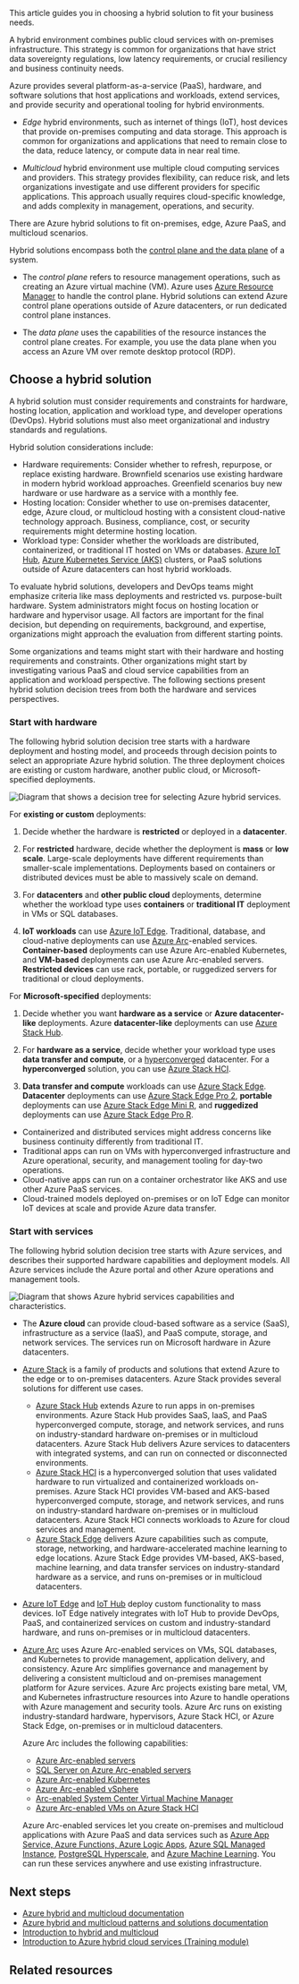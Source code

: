 This article guides you in choosing a hybrid solution to fit your business needs.

A hybrid environment combines public cloud services with on-premises infrastructure. This strategy is common for organizations that have strict data sovereignty regulations, low latency requirements, or crucial resiliency and business continuity needs.

Azure provides several platform-as-a-service (PaaS), hardware, and software solutions that host applications and workloads, extend services, and provide security and operational tooling for hybrid environments.

- *Edge* hybrid environments, such as internet of things (IoT), host devices that provide on-premises computing and data storage. This approach is common for organizations and applications that need to remain close to the data, reduce latency, or compute data in near real time.

- *Multicloud* hybrid environment use multiple cloud computing services and providers. This strategy provides flexibility, can reduce risk, and lets organizations investigate and use different providers for specific applications. This approach usually requires cloud-specific knowledge, and adds complexity in management, operations, and security.

There are Azure hybrid solutions to fit on-premises, edge, Azure PaaS, and multicloud scenarios.

Hybrid solutions encompass both the [control plane and the data plane](/azure/azure-resource-manager/management/control-plane-and-data-plane) of a system.

- The *control plane* refers to resource management operations, such as creating an Azure virtual machine (VM). Azure uses [Azure Resource Manager](/azure/azure-resource-manager/management/overview) to handle the control plane. Hybrid solutions can extend Azure control plane operations outside of Azure datacenters, or run dedicated control plane instances.

- The *data plane* uses the capabilities of the resource instances the control plane creates. For example, you use the data plane when you access an Azure VM over remote desktop protocol (RDP).

## Choose a hybrid solution

A hybrid solution must consider requirements and constraints for hardware, hosting location, application and workload type, and developer operations (DevOps). Hybrid solutions must also meet organizational and industry standards and regulations.

Hybrid solution considerations include:

- Hardware requirements: Consider whether to refresh, repurpose, or replace existing hardware. Brownfield scenarios use existing hardware in modern hybrid workload approaches. Greenfield scenarios buy new hardware or use hardware as a service with a monthly fee.
- Hosting location: Consider whether to use on-premises datacenter, edge, Azure cloud, or multicloud hosting with a consistent cloud-native technology approach. Business, compliance, cost, or security requirements might determine hosting location.
- Workload type: Consider whether the workloads are distributed, containerized, or traditional IT hosted on VMs or databases. [Azure IoT Hub](/azure/iot-hub), [Azure Kubernetes Service (AKS)](https://azure.microsoft.com/services/kubernetes-service) clusters, or PaaS solutions outside of Azure datacenters can host hybrid workloads.

To evaluate hybrid solutions, developers and DevOps teams might emphasize criteria like mass deployments and restricted vs. purpose-built hardware. System administrators might focus on hosting location or hardware and hypervisor usage. All factors are important for the final decision, but depending on requirements, background, and expertise, organizations might approach the evaluation from different starting points.

Some organizations and teams might start with their hardware and hosting requirements and constraints. Other organizations might start by investigating various PaaS and cloud service capabilities from an application and workload perspective. The following sections present hybrid solution decision trees from both the hardware and services perspectives.

### Start with hardware

The following hybrid solution decision tree starts with a hardware deployment and hosting model, and proceeds through decision points to select an appropriate Azure hybrid solution. The three deployment choices are existing or custom hardware, another public cloud, or Microsoft-specified deployments.

![Diagram that shows a decision tree for selecting Azure hybrid services.](./images/hybrid-decision-tree.png)

For **existing or custom** deployments:

1. Decide whether the hardware is **restricted** or deployed in a **datacenter**.

1. For **restricted** hardware, decide whether the deployment is **mass** or **low scale**. Large-scale deployments have different requirements than smaller-scale implementations. Deployments based on containers or distributed devices must be able to massively scale on demand.

1. For **datacenters** and **other public cloud** deployments, determine whether the workload type uses **containers** or **traditional IT** deployment in VMs or SQL databases.

1. **IoT workloads** can use [Azure IoT Edge](/azure/iot-edge). Traditional, database, and cloud-native deployments can use [Azure Arc](/azure/azure-arc/overview)-enabled services. **Container-based** deployments can use Azure Arc-enabled Kubernetes, and **VM-based** deployments can use Azure Arc-enabled servers. **Restricted devices** can use rack, portable, or ruggedized servers for traditional or cloud deployments.

For **Microsoft-specified** deployments:

1. Decide whether you want **hardware as a service** or **Azure datacenter-like** deployments. Azure **datacenter-like** deployments can use [Azure Stack Hub](/azure-stack/operator/azure-stack-overview).

1. For **hardware as a service**, decide whether your workload type uses **data transfer and compute**, or a [hyperconverged](/windows-server/hyperconverged) datacenter. For a **hyperconverged** solution, you can use [Azure Stack HCI](/azure-stack/hci).

1. **Data transfer and compute** workloads can use [Azure Stack Edge](/azure/databox-online). **Datacenter** deployments can use [Azure Stack Edge Pro 2](/azure/databox-online/azure-stack-edge-pro-2-overview), **portable** deployments can use [Azure Stack Edge Mini R](/azure/databox-online/azure-stack-edge-mini-r-overview), and **ruggedized** deployments can use [Azure Stack Edge Pro R](/azure/databox-online/azure-stack-edge-pro-r-overview).

- Containerized and distributed services might address concerns like business continuity differently from traditional IT.
- Traditional apps can run on VMs with hyperconverged infrastructure and Azure operational, security, and management tooling for day-two operations.
- Cloud-native apps can run on a container orchestrator like AKS and use other Azure PaaS services.
- Cloud-trained models deployed on-premises or on IoT Edge can monitor IoT devices at scale and provide Azure data transfer.

### Start with services

The following hybrid solution decision tree starts with Azure services, and describes their supported hardware capabilities and deployment models. All Azure services include the Azure portal and other Azure operations and management tools.

![Diagram that shows Azure hybrid services capabilities and characteristics.](./images/hybrid-choices.png)

- The **Azure cloud** can provide cloud-based software as a service (SaaS), infrastructure as a service (IaaS), and PaaS compute, storage, and network services. The services run on Microsoft hardware in Azure datacenters.

- [Azure Stack](/azure-stack/) is a family of products and solutions that extend Azure to the edge or to on-premises datacenters. Azure Stack provides several solutions for different use cases.

  - [Azure Stack Hub](https://azure.microsoft.com/products/azure-stack/hub) extends Azure to run apps in on-premises environments. Azure Stack Hub provides SaaS, IaaS, and PaaS hyperconverged compute, storage, and network services, and runs on industry-standard hardware on-premises or in multicloud datacenters. Azure Stack Hub delivers Azure services to datacenters with integrated systems, and can run on connected or disconnected environments.
  - [Azure Stack HCI](https://azure.microsoft.com/products/azure-stack/hci) is a hyperconverged solution that uses validated hardware to run virtualized and containerized workloads on-premises. Azure Stack HCI provides VM-based and AKS-based hyperconverged compute, storage, and network services, and runs on industry-standard hardware on-premises or in multicloud datacenters. Azure Stack HCI connects workloads to Azure for cloud services and management.
  - [Azure Stack Edge](/azure/databox-online/) delivers Azure capabilities such as compute, storage, networking, and hardware-accelerated machine learning to edge locations. Azure Stack Edge provides VM-based, AKS-based, machine learning, and data transfer services on industry-standard hardware as a service, and runs on-premises or in multicloud datacenters.

- [Azure IoT Edge](https://azure.microsoft.com/services/iot-edge) and [IoT Hub](https://azure.microsoft.com/services/iot-hub) deploy custom functionality to mass devices. IoT Edge natively integrates with IoT Hub to provide DevOps, PaaS, and containerized services on custom and industry-standard hardware, and runs on-premises or in multicloud datacenters.

- [Azure Arc](https://azure.microsoft.com/services/azure-arc) uses Azure Arc-enabled services on VMs, SQL databases, and Kubernetes to provide management, application delivery, and consistency. Azure Arc simplifies governance and management by delivering a consistent multicloud and on-premises management platform for Azure services. Azure Arc projects existing bare metal, VM, and Kubernetes infrastructure resources into Azure to handle operations with Azure management and security tools. Azure Arc runs on existing industry-standard hardware, hypervisors, Azure Stack HCI, or Azure Stack Edge, on-premises or in multicloud datacenters.

  Azure Arc includes the following capabilities:
  
  - [Azure Arc-enabled servers](/azure/azure-arc/servers/overview)
  - [SQL Server on Azure Arc-enabled servers](/sql/sql-server/azure-arc/overview)
  - [Azure Arc-enabled Kubernetes](/azure/azure-arc/kubernetes/overview)
  - [Azure Arc-enabled vSphere](/azure/azure-arc/vmware-vsphere/overview)
  - [Arc-enabled System Center Virtual Machine Manager](/azure/azure-arc/system-center-virtual-machine-manager/overview)
  - [Azure Arc-enabled VMs on Azure Stack HCI](/azure-stack/hci/manage/azure-arc-enabled-virtual-machines)

  Azure Arc-enabled services let you create on-premises and multicloud applications with Azure PaaS and data services such as [Azure App Service, Azure Functions, Azure Logic Apps](/azure/app-service/overview-arc-integration), [Azure SQL Managed Instance](/azure/azure-arc/data/managed-instance-overview), [PostgreSQL Hyperscale](/azure/azure-arc/data/what-is-azure-arc-enabled-postgres-hyperscale), and [Azure Machine Learning](/azure/machine-learning/how-to-attach-kubernetes-anywhere). You can run these services anywhere and use existing infrastructure.

## Next steps

- [Azure hybrid and multicloud documentation](/hybrid)
- [Azure hybrid and multicloud patterns and solutions documentation](/hybrid/app-solutions)
- [Introduction to hybrid and multicloud](/cloud-adoption-framework/scenarios/hybrid)
- [Introduction to Azure hybrid cloud services (Training module)](/training/modules/intro-to-azure-hybrid-services)

## Related resources



